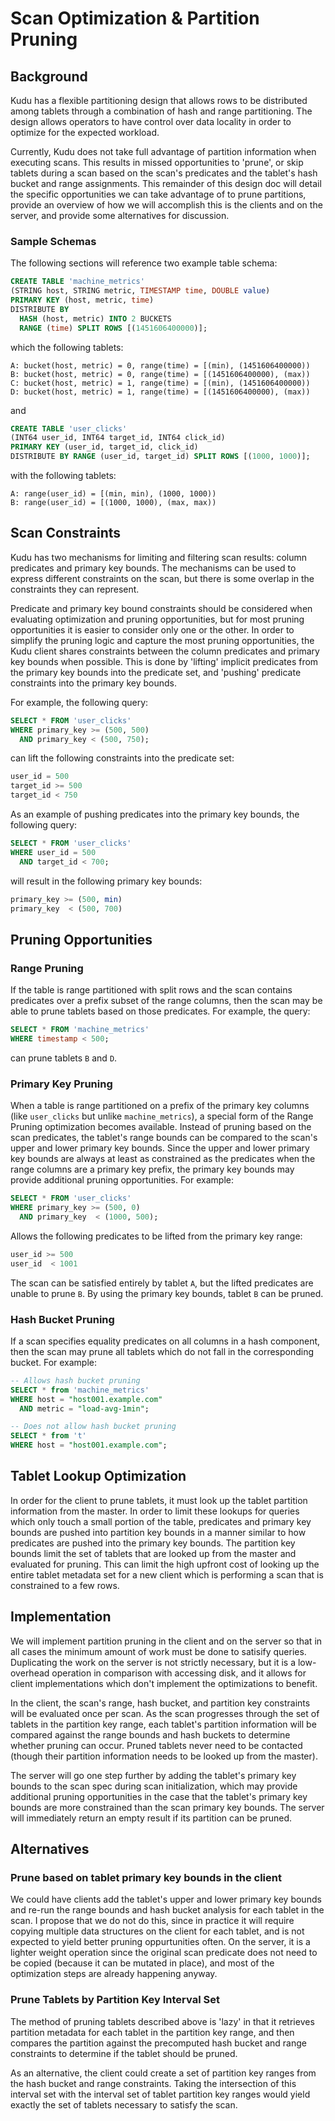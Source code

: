 <!---
Licensed under the Apache License, Version 2.0 (the "License");
you may not use this file except in compliance with the License.
You may obtain a copy of the License at

    http://www.apache.org/licenses/LICENSE-2.0

Unless required by applicable law or agreed to in writing, software
distributed under the License is distributed on an "AS IS" BASIS,
WITHOUT WARRANTIES OR CONDITIONS OF ANY KIND, either express or implied.
See the License for the specific language governing permissions and
limitations under the License.
-->

# Scan Optimization & Partition Pruning

## Background

Kudu has a flexible partitioning design that allows rows to be distributed among
tablets through a combination of hash and range partitioning. The design allows
operators to have control over data locality in order to optimize for the
expected workload.

Currently, Kudu does not take full advantage of partition information when
executing scans. This results in missed opportunities to 'prune', or skip
tablets during a scan based on the scan's predicates and the tablet's hash
bucket and range assignments. This remainder of this design doc will detail the
specific opportunities we can take advantage of to prune partitions, provide an
overview of how we will accomplish this is the clients and on the server, and
provide some alternatives for discussion.

### Sample Schemas

The following sections will reference two example table schema:

```sql
CREATE TABLE 'machine_metrics'
(STRING host, STRING metric, TIMESTAMP time, DOUBLE value)
PRIMARY KEY (host, metric, time)
DISTRIBUTE BY
  HASH (host, metric) INTO 2 BUCKETS
  RANGE (time) SPLIT ROWS [(1451606400000)];
```

which the following tablets:

```
A: bucket(host, metric) = 0, range(time) = [(min), (1451606400000))
B: bucket(host, metric) = 0, range(time) = [(1451606400000), (max))
C: bucket(host, metric) = 1, range(time) = [(min), (1451606400000))
D: bucket(host, metric) = 1, range(time) = [(1451606400000), (max))
```

and

```sql
CREATE TABLE 'user_clicks'
(INT64 user_id, INT64 target_id, INT64 click_id)
PRIMARY KEY (user_id, target_id, click_id)
DISTRIBUTE BY RANGE (user_id, target_id) SPLIT ROWS [(1000, 1000)];
```

with the following tablets:

```
A: range(user_id) = [(min, min), (1000, 1000))
B: range(user_id) = [(1000, 1000), (max, max))
```

## Scan Constraints

Kudu has two mechanisms for limiting and filtering scan results: column
predicates and primary key bounds. The mechanisms can be used to express
different constraints on the scan, but there is some overlap in the constraints
they can represent.

Predicate and primary key bound constraints should be considered when evaluating
optimization and pruning opportunities, but for most pruning opportunities it is
easier to consider only one or the other. In order to simplify the pruning logic
and capture the most pruning opportunities, the Kudu client shares constraints
between the column predicates and primary key bounds when possible. This is done
by 'lifting' implicit predicates from the primary key bounds into the predicate
set, and 'pushing' predicate constraints into the primary key bounds.

For example, the following query:

```sql
SELECT * FROM 'user_clicks'
WHERE primary_key >= (500, 500)
  AND primary_key < (500, 750);
```

can lift the following constraints into the predicate set:

```sql
user_id = 500
target_id >= 500
target_id < 750
```

As an example of pushing predicates into the primary key bounds, the following
query:

```sql
SELECT * FROM 'user_clicks'
WHERE user_id = 500
  AND target_id < 700;
```

will result in the following primary key bounds:

```sql
primary_key >= (500, min)
primary_key  < (500, 700)
```

## Pruning Opportunities

### Range Pruning

If the table is range partitioned with split rows and the scan contains
predicates over a prefix subset of the range columns, then the scan may be able
to prune tablets based on those predicates. For example, the query:

```sql
SELECT * FROM 'machine_metrics'
WHERE timestamp < 500;
```

can prune tablets `B` and `D`.

### Primary Key Pruning

When a table is range partitioned on a prefix of the primary key columns (like
`user_clicks` but unlike `machine_metrics`), a special form of the Range Pruning
optimization becomes available. Instead of pruning based on the scan predicates,
the tablet's range bounds can be compared to the scan's upper and lower primary
key bounds. Since the upper and lower primary key bounds are always at least as
constrained as the predicates when the range columns are a primary key prefix,
the primary key bounds may provide additional pruning opportunities. For
example:

```sql
SELECT * FROM 'user_clicks'
WHERE primary_key >= (500, 0)
  AND primary_key  < (1000, 500);
```

Allows the following predicates to be lifted from the primary key range:

```sql
user_id >= 500
user_id  < 1001
```

The scan can be satisfied entirely by tablet `A`, but the lifted predicates are
unable to prune `B`. By using the primary key bounds, tablet `B` can be pruned.

### Hash Bucket Pruning

If a scan specifies equality predicates on all columns in a hash component, then
the scan may prune all tablets which do not fall in the corresponding bucket.
For example:

```sql
-- Allows hash bucket pruning
SELECT * from 'machine_metrics'
WHERE host = "host001.example.com"
  AND metric = "load-avg-1min";

-- Does not allow hash bucket pruning
SELECT * from 't'
WHERE host = "host001.example.com";
```

## Tablet Lookup Optimization

In order for the client to prune tablets, it must look up the tablet partition
information from the master. In order to limit these lookups for queries which
only touch a small portion of the table, predicates and primary key bounds are
pushed into partition key bounds in a manner similar to how predicates are
pushed into the primary key bounds. The partition key bounds limit the set of
tablets that are looked up from the master and evaluated for pruning. This can
limit the high upfront cost of looking up the entire tablet metadata set for a
new client which is performing a scan that is constrained to a few rows.

## Implementation

We will implement partition pruning in the client and on the server so that in
all cases the minimum amount of work must be done to satisify queries.
Duplicating the work on the server is not strictly necessary, but it is a
low-overhead operation in comparison with accessing disk, and it allows for
client implementations which don't implement the optimizations to benefit.

In the client, the scan's range, hash bucket, and partition key constraints will
be evaluated once per scan. As the scan progresses through the set of tablets in
the partition key range, each tablet's partition information will be compared
against the range bounds and hash buckets to determine whether pruning can
occur. Pruned tablets never need to be contacted (though their partition
information needs to be looked up from the master).

The server will go one step further by adding the tablet's primary key bounds to
the scan spec during scan initialization, which may provide additional pruning
opportunities in the case that the tablet's primary key bounds are more
constrained than the scan primary key bounds. The server will immediately return
an empty result if its partition can be pruned.

## Alternatives

### Prune based on tablet primary key bounds in the client

We could have clients add the tablet's upper and lower primary key bounds and
re-run the range bounds and hash bucket analysis for each tablet in the scan. I
propose that we do not do this, since in practice it will require copying
multiple data structures on the client for each tablet, and is not expected to
yield better pruning oppurtunities often.  On the server, it is a lighter weight
operation since the original scan predicate does not need to be copied (because
it can be mutated in place), and most of the optimization steps are already
happening anyway.

### Prune Tablets by Partition Key Interval Set

The method of pruning tablets described above is 'lazy' in that it retrieves
partition metadata for each tablet in the partition key range, and then compares
the partition against the precomputed hash bucket and range constraints to
determine if the tablet should be pruned.

As an alternative, the client could create a set of partition key ranges from
the hash bucket and range constraints. Taking the intersection of this interval
set with the interval set of tablet partition key ranges would yield exactly the
set of tablets necessary to satisfy the scan.
